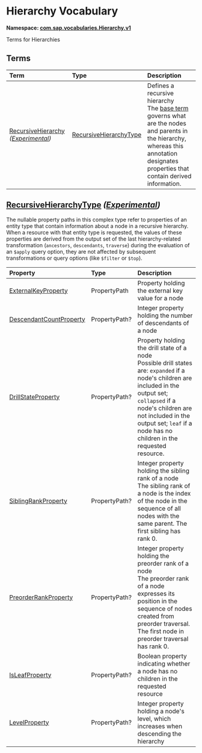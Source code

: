# Hierarchy Vocabulary
**Namespace: [com.sap.vocabularies.Hierarchy.v1](Hierarchy.xml)**

Terms for Hierarchies


## Terms

Term|Type|Description
:---|:---|:----------
[RecursiveHierarchy](./Hierarchy.xml#L38:~:text=<Term%20Name="-,RecursiveHierarchy,-") *([Experimental](Common.md#Experimental))*|[RecursiveHierarchyType](#RecursiveHierarchyType)|<a name="RecursiveHierarchy"></a>Defines a recursive hierarchy<br>The [base term](https://oasis-tcs.github.io/odata-vocabularies/vocabularies/Org.OData.Aggregation.V1.html#RecursiveHierarchy) governs what are the nodes and parents in the hierarchy, whereas this annotation designates properties that contain derived information.

## <a name="RecursiveHierarchyType"></a>[RecursiveHierarchyType](./Hierarchy.xml#L46:~:text=<ComplexType%20Name="-,RecursiveHierarchyType,-") *([Experimental](Common.md#Experimental))*


The nullable property paths in this complex type refer to properties of an entity type that contain
          information about a node in a recursive hierarchy. When a resource with that entity type is requested,
          the values of these properties are derived from the output set of the last hierarchy-related transformation
          (`ancestors`, `descendants`, `traverse`) during the evaluation of an `$apply` query option,
          they are not affected by subsequent transformations or query options (like `$filter` or `$top`).

Property|Type|Description
:-------|:---|:----------
[ExternalKeyProperty](./Hierarchy.xml#L55:~:text=<ComplexType%20Name="-,RecursiveHierarchyType,-")|PropertyPath|Property holding the external key value for a node
[DescendantCountProperty](./Hierarchy.xml#L58:~:text=<ComplexType%20Name="-,RecursiveHierarchyType,-")|PropertyPath?|Integer property holding the number of descendants of a node
[DrillStateProperty](./Hierarchy.xml#L61:~:text=<ComplexType%20Name="-,RecursiveHierarchyType,-")|PropertyPath?|Property holding the drill state of a node<br>Possible drill states are: `expanded` if a node's children are included in the output set; `collapsed` if a node's children are not included in the output set; `leaf` if a node has no children in the requested resource.
[SiblingRankProperty](./Hierarchy.xml#L70:~:text=<ComplexType%20Name="-,RecursiveHierarchyType,-")|PropertyPath?|Integer property holding the sibling rank of a node<br>The sibling rank of a node is the index of the node in the sequence of all nodes with the same parent. The first sibling has rank 0.
[PreorderRankProperty](./Hierarchy.xml#L74:~:text=<ComplexType%20Name="-,RecursiveHierarchyType,-")|PropertyPath?|Integer property holding the preorder rank of a node<br>The preorder rank of a node expresses its position in the sequence of nodes created from preorder traversal. The first node in preorder traversal has rank 0.
[IsLeafProperty](./Hierarchy.xml#L78:~:text=<ComplexType%20Name="-,RecursiveHierarchyType,-")|PropertyPath?|Boolean property indicating whether a node has no children in the requested resource
[LevelProperty](./Hierarchy.xml#L81:~:text=<ComplexType%20Name="-,RecursiveHierarchyType,-")|PropertyPath?|Integer property holding a node's level, which increases when descending the hierarchy
